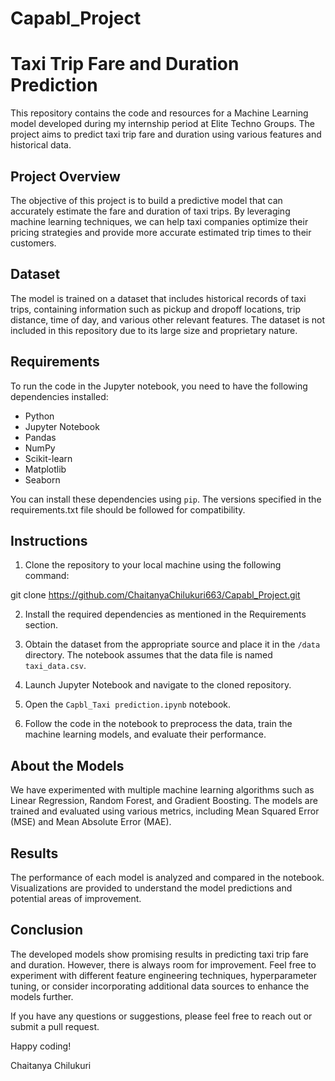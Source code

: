 # Capabl_Project

# Taxi Trip Fare and Duration Prediction

This repository contains the code and resources for a Machine Learning model developed during my internship period at Elite Techno Groups. The project aims to predict taxi trip fare and duration using various features and historical data.

## Project Overview

The objective of this project is to build a predictive model that can accurately estimate the fare and duration of taxi trips. By leveraging machine learning techniques, we can help taxi companies optimize their pricing strategies and provide more accurate estimated trip times to their customers.

## Dataset

The model is trained on a dataset that includes historical records of taxi trips, containing information such as pickup and dropoff locations, trip distance, time of day, and various other relevant features. The dataset is not included in this repository due to its large size and proprietary nature.

## Requirements

To run the code in the Jupyter notebook, you need to have the following dependencies installed:

- Python 
- Jupyter Notebook
- Pandas
- NumPy
- Scikit-learn
- Matplotlib
- Seaborn

You can install these dependencies using `pip`. The versions specified in the requirements.txt file should be followed for compatibility.

## Instructions

1. Clone the repository to your local machine using the following command:

git clone https://github.com/ChaitanyaChilukuri663/Capabl_Project.git


2. Install the required dependencies as mentioned in the Requirements section.

3. Obtain the dataset from the appropriate source and place it in the `/data` directory. The notebook assumes that the data file is named `taxi_data.csv`.

4. Launch Jupyter Notebook and navigate to the cloned repository.

5. Open the `Capbl_Taxi prediction.ipynb` notebook.

6. Follow the code in the notebook to preprocess the data, train the machine learning models, and evaluate their performance.

## About the Models

We have experimented with multiple machine learning algorithms such as Linear Regression, Random Forest, and Gradient Boosting. The models are trained and evaluated using various metrics, including Mean Squared Error (MSE) and Mean Absolute Error (MAE).

## Results

The performance of each model is analyzed and compared in the notebook. Visualizations are provided to understand the model predictions and potential areas of improvement.

## Conclusion

The developed models show promising results in predicting taxi trip fare and duration. However, there is always room for improvement. Feel free to experiment with different feature engineering techniques, hyperparameter tuning, or consider incorporating additional data sources to enhance the models further.

If you have any questions or suggestions, please feel free to reach out or submit a pull request.

Happy coding!

Chaitanya Chilukuri


